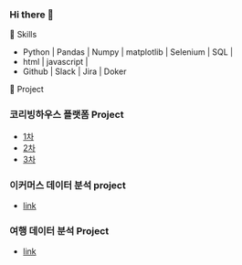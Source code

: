 ### Hi there 👋

💫 Skills
- Python | Pandas | Numpy | matplotlib | Selenium | SQL |
- html | javascript |
- Github | Slack | Jira | Doker

💬 Project
### 코리빙하우스 플랫폼 Project
+ [1차](https://github.com/btg1631/project_coliving)
+ [2차](https://github.com/btg1631/co_lovehouse)
+ [3차]()

### 이커머스 데이터 분석 project
+ [link](https://github.com/btg1631/eCommerce-project)

### 여행 데이터 분석 Project
+ [link](https://github.com/btg1631/study_data_analytics/tree/main/docs/project_trip)


<!--
**btg1631/btg1631** is a ✨ _special_ ✨ repository because its `README.md` (this file) appears on your GitHub profile.

Here are some ideas to get you started:

- 🔭 I’m currently working on ...
- 🌱 I’m currently learning ...
- 👯 I’m looking to collaborate on ...
- 🤔 I’m looking for help with ...
- 💬 Ask me about ...
- 📫 How to reach me: ...
- 😄 Pronouns: ...
- ⚡ Fun fact: ...
-->

